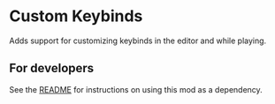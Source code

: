 # Custom Keybinds

Adds support for customizing keybinds in the editor and while playing.

## For developers

See the [README](https://github.com/KWHYTHUB/CustomKeybinds/blob/main/README.md) for instructions on using this mod as a dependency.
